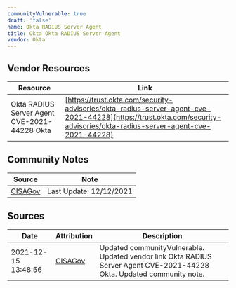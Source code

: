 ```yaml
---
communityVulnerable: true
draft: 'false'
name: Okta RADIUS Server Agent
title: Okta Okta RADIUS Server Agent
vendor: Okta
---
```


## Vendor Resources
| Resource | Link |
| --- | --- |
| Okta RADIUS Server Agent CVE-2021-44228  Okta | [https://trust.okta.com/security-advisories/okta-radius-server-agent-cve-2021-44228](https://trust.okta.com/security-advisories/okta-radius-server-agent-cve-2021-44228) |


## Community Notes
| Source | Note |
| --- | --- |
| [CISAGov](https://raw.githubusercontent.com/cisagov/log4j-affected-db/develop/README.md) | Last Update: 12/12/2021 |

## Sources
| Date | Attribution | Description |
| --- | --- | --- |
| 2021-12-15 13:48:56 | [CISAGov](https://raw.githubusercontent.com/cisagov/log4j-affected-db/develop/README.md) | Updated communityVulnerable. Updated vendor link Okta RADIUS Server Agent CVE-2021-44228  Okta. Updated community note.  |
